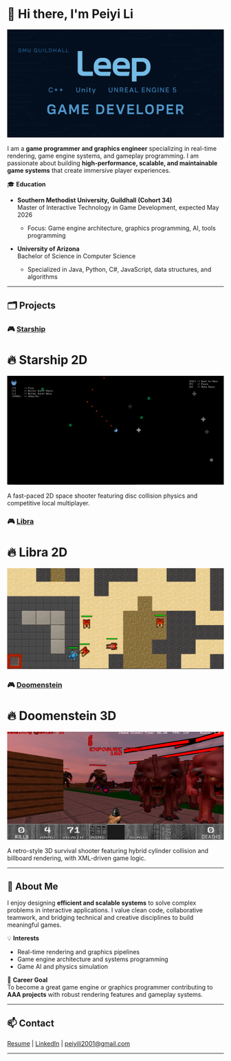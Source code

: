 # 👋 Hi there, I'm Peiyi Li

![Banner](https://github.com/Leep66/Leep66/blob/1c8f49e3d0378e6a34d1a6c05218e1015cf2937f/Images/Banner.png)

I am a **game programmer and graphics engineer** specializing in real-time rendering, game engine systems, and gameplay programming. I am passionate about building **high-performance, scalable, and maintainable game systems** that create immersive player experiences.

🎓 **Education**

- **Southern Methodist University, Guildhall (Cohort 34)**  
  Master of Interactive Technology in Game Development, expected May 2026  
  - Focus: Game engine architecture, graphics programming, AI, tools programming

- **University of Arizona**  
  Bachelor of Science in Computer Science  
  - Specialized in Java, Python, C#, JavaScript, data structures, and algorithms

---

## 🗂️ Projects

### 🎮 [Starship](https://github.com/leep66/Starship)
# 🔥 Starship 2D

![Gameplay Screenshot](https://github.com/Leep66/Leep66/blob/1c8f49e3d0378e6a34d1a6c05218e1015cf2937f/Images/Starship.png)

A fast-paced 2D space shooter featuring disc collision physics and competitive local multiplayer.

### 🎮 [Libra](https://github.com/leep66/Libra)
# 🔥 Libra 2D

![Gameplay Screenshot](https://github.com/Leep66/Leep66/blob/1c8f49e3d0378e6a34d1a6c05218e1015cf2937f/Images/Libra.png)

### 🎮 [Doomenstein](https://github.com/leep66/Doomenstein)
# 🔥 Doomenstein 3D

![Gameplay Screenshot](https://github.com/Leep66/Leep66/blob/1c8f49e3d0378e6a34d1a6c05218e1015cf2937f/Images/Doomenstein.png)

A retro-style 3D survival shooter featuring hybrid cylinder collision and billboard rendering, with XML-driven game logic.

---

## 👤 About Me

I enjoy designing **efficient and scalable systems** to solve complex problems in interactive applications. I value clean code, collaborative teamwork, and bridging technical and creative disciplines to build meaningful games.

💡 **Interests**
- Real-time rendering and graphics pipelines
- Game engine architecture and systems programming
- Game AI and physics simulation

🎯 **Career Goal**  
To become a great game engine or graphics programmer contributing to **AAA projects** with robust rendering features and gameplay systems.

---

## 📫 Contact

[Resume](https://drive.google.com/file/d/1MgefmPR7-F89P26cXeZ39ZzGPib7-y5Q/view?usp=sharing) | [LinkedIn](https://www.linkedin.com/in/peiyi-li-ba0a21368) | peiyili2001@gmail.com

---
